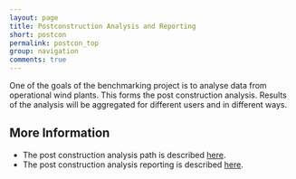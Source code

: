 ```yaml
---
layout: page
title: Postconstruction Analysis and Reporting
short: postcon
permalink: postcon_top
group: navigation
comments: true
---
```

One of the goals of the benchmarking project is to analyse data from operational wind plants. This forms the post construction analysis. Results of the analysis will be aggregated for different users and in different ways.

## More Information
* The post construction analysis path is described [here](postcon).
* The post construction analysis reporting is described [here](postcon_rep).
